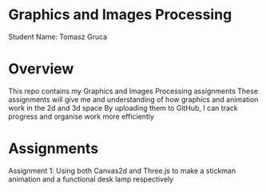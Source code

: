 # Graphics and Images Processing

Student Name: Tomasz Gruca


# Overview
This repo contains my Graphics and Images Processing assignments
These assignments will give me and understanding of how graphics and animation work in the 2d and 3d space
By uploading them to GitHub, I can track progress and organise work more efficiently


# Assignments
Assignment 1:  Using both Canvas2d and Three.js to make a stickman animation and a functional desk lamp respectively

